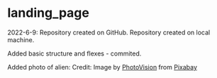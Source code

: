 # landing_page

2022-6-9:
Repository created on GitHub.
Repository created on local machine.

Added basic structure and flexes - commited.

Added photo of alien:
Credit: Image by <a href="https://pixabay.com/users/photovision-677333/?utm_source=link-attribution&amp;utm_medium=referral&amp;utm_campaign=image&amp;utm_content=609607">PhotoVision</a> from <a href="https://pixabay.com/?utm_source=link-attribution&amp;utm_medium=referral&amp;utm_campaign=image&amp;utm_content=609607">Pixabay</a>
